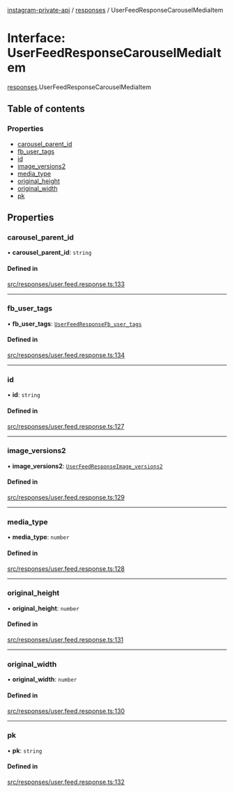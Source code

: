 [instagram-private-api](../../README.md) / [responses](../../modules/responses.md) / UserFeedResponseCarouselMediaItem

# Interface: UserFeedResponseCarouselMediaItem

[responses](../../modules/responses.md).UserFeedResponseCarouselMediaItem

## Table of contents

### Properties

- [carousel\_parent\_id](UserFeedResponseCarouselMediaItem.md#carousel_parent_id)
- [fb\_user\_tags](UserFeedResponseCarouselMediaItem.md#fb_user_tags)
- [id](UserFeedResponseCarouselMediaItem.md#id)
- [image\_versions2](UserFeedResponseCarouselMediaItem.md#image_versions2)
- [media\_type](UserFeedResponseCarouselMediaItem.md#media_type)
- [original\_height](UserFeedResponseCarouselMediaItem.md#original_height)
- [original\_width](UserFeedResponseCarouselMediaItem.md#original_width)
- [pk](UserFeedResponseCarouselMediaItem.md#pk)

## Properties

### carousel\_parent\_id

• **carousel\_parent\_id**: `string`

#### Defined in

[src/responses/user.feed.response.ts:133](https://github.com/Nerixyz/instagram-private-api/blob/b3351b9/src/responses/user.feed.response.ts#L133)

___

### fb\_user\_tags

• **fb\_user\_tags**: [`UserFeedResponseFb_user_tags`](UserFeedResponseFb_user_tags.md)

#### Defined in

[src/responses/user.feed.response.ts:134](https://github.com/Nerixyz/instagram-private-api/blob/b3351b9/src/responses/user.feed.response.ts#L134)

___

### id

• **id**: `string`

#### Defined in

[src/responses/user.feed.response.ts:127](https://github.com/Nerixyz/instagram-private-api/blob/b3351b9/src/responses/user.feed.response.ts#L127)

___

### image\_versions2

• **image\_versions2**: [`UserFeedResponseImage_versions2`](UserFeedResponseImage_versions2.md)

#### Defined in

[src/responses/user.feed.response.ts:129](https://github.com/Nerixyz/instagram-private-api/blob/b3351b9/src/responses/user.feed.response.ts#L129)

___

### media\_type

• **media\_type**: `number`

#### Defined in

[src/responses/user.feed.response.ts:128](https://github.com/Nerixyz/instagram-private-api/blob/b3351b9/src/responses/user.feed.response.ts#L128)

___

### original\_height

• **original\_height**: `number`

#### Defined in

[src/responses/user.feed.response.ts:131](https://github.com/Nerixyz/instagram-private-api/blob/b3351b9/src/responses/user.feed.response.ts#L131)

___

### original\_width

• **original\_width**: `number`

#### Defined in

[src/responses/user.feed.response.ts:130](https://github.com/Nerixyz/instagram-private-api/blob/b3351b9/src/responses/user.feed.response.ts#L130)

___

### pk

• **pk**: `string`

#### Defined in

[src/responses/user.feed.response.ts:132](https://github.com/Nerixyz/instagram-private-api/blob/b3351b9/src/responses/user.feed.response.ts#L132)
